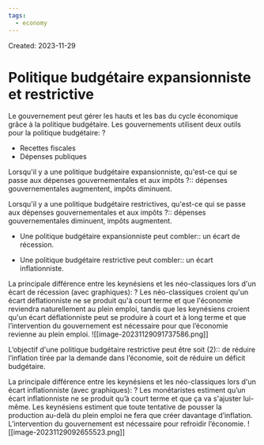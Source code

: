 ```yaml
---
tags:
  - economy
---
```

Created: 2023-11-29

# Politique budgétaire expansionniste et restrictive

Le gouvernement peut gérer les hauts et les bas du cycle économique grâce à la politique budgétaire. Les gouvernements utilisent deux outils pour la politique budgétaire:
?
- Recettes fiscales
- Dépenses publiques
<!--SR:!2023-12-17,8,228-->

Lorsqu'il y a une politique budgétaire expansionniste, qu'est-ce qui se passe aux dépenses gouvernementales et aux impôts ?:: dépenses gouvernementales augmentent, impôts diminuent.
<!--SR:!2023-12-18,11,248-->

Lorsqu'il y a une politique budgétaire restrictives, qu'est-ce qui se passe aux dépenses gouvernementales et aux impôts ?:: dépenses gouvernementales diminuent, impôts augmentent.
<!--SR:!2023-12-17,10,228-->

- Une politique budgétaire expansionniste peut combler:: un écart de récession.
<!--SR:!2023-12-13,10,250-->
- Une politique budgétaire restrictive peut combler:: un écart inflationniste.
<!--SR:!2023-12-11,8,268-->

La principale différence entre les keynésiens et les néo-classiques lors d'un écart de récession (avec graphiques):
?
Les néo-classiques  croient qu'un écart déflationniste ne se produit qu'à court terme et que l'économie reviendra naturellement au plein emploi, tandis que les keynésiens croient qu'un écart déflationniste peut se produire à court et à long terme et que l’intervention du gouvernement est nécessaire pour que l’économie revienne au plein emploi.
![[image-20231129091737586.png]]
<!--SR:!2023-12-20,13,248-->


L’objectif d'une politique budgétaire restrictive peut être soit (2):: de réduire l’inflation tirée par la demande dans l’économie, soit de réduire un déficit budgétaire.
<!--SR:!2023-12-14,6,210-->

La principale différence entre les keynésiens et les néo-classiques lors d'un écart inflationniste (avec graphiques):
?
Les monétaristes estiment qu’un écart inflationniste ne se produit qu’à court terme et que ça va s'ajuster lui-même. Les keynésiens estiment que toute tentative de pousser la production au-delà du plein emploi ne fera que créer davantage d’inflation. L’intervention du gouvernement est nécessaire pour refroidir l’économie.
![[image-20231129092655523.png]]
<!--SR:!2023-12-22,14,248-->



